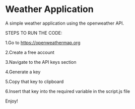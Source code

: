 # Weather Application

A simple weather application using the openweather API.

STEPS TO RUN THE CODE:

1.Go to https://openweathermap.org

2.Create a free account

3.Navigate to the API keys section

4.Generate a key

5.Copy that key to clipboard

6.Insert that key into the required variable in the script.js file

Enjoy!
